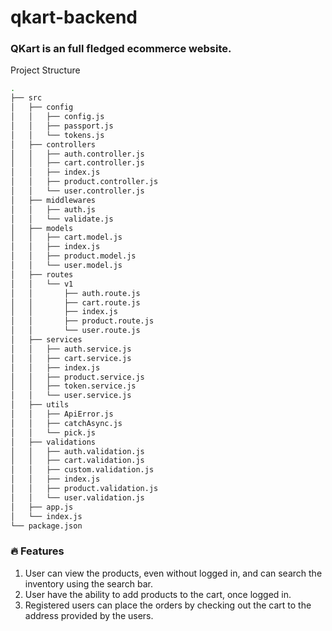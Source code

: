 # qkart-backend

### QKart is an full fledged ecommerce website.
Project Structure

```zsh
.
├── src
│   ├── config
│   │   ├── config.js
│   │   ├── passport.js
│   │   └── tokens.js
│   ├── controllers
│   │   ├── auth.controller.js
│   │   ├── cart.controller.js
│   │   ├── index.js
│   │   ├── product.controller.js
│   │   └── user.controller.js
│   ├── middlewares
│   │   ├── auth.js
│   │   └── validate.js
│   ├── models
│   │   ├── cart.model.js
│   │   ├── index.js
│   │   ├── product.model.js
│   │   └── user.model.js
│   ├── routes
│   │   └── v1
│   │       ├── auth.route.js
│   │       ├── cart.route.js
│   │       ├── index.js
│   │       ├── product.route.js
│   │       └── user.route.js
│   ├── services
│   │   ├── auth.service.js
│   │   ├── cart.service.js
│   │   ├── index.js
│   │   ├── product.service.js
│   │   ├── token.service.js
│   │   └── user.service.js
│   ├── utils
│   │   ├── ApiError.js
│   │   ├── catchAsync.js
│   │   └── pick.js
│   ├── validations
│   │   ├── auth.validation.js
│   │   ├── cart.validation.js
│   │   ├── custom.validation.js
│   │   ├── index.js
│   │   ├── product.validation.js
│   │   └── user.validation.js
│   ├── app.js
│   └── index.js
└── package.json
```
### 🔥 Features
1. User can view the products, even without logged in, and can search the inventory using the search bar.
2. User have the ability to add products to the cart, once logged in.
3. Registered users can place the orders by checking out the cart to the address provided by the users.
